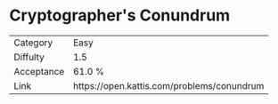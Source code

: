 # Cryptographer's Conundrum

<table>
    <tr>
        <td>Category</td>
        <td>Easy</td>
    </tr>
    <tr>
        <td>Diffulty</td>
        <td>1.5</td>
    </tr>
    <tr>
        <td>Acceptance</td>
        <td>61.0 %</td>
    </tr>
    <tr>
        <td>Link</td>
        <td>https://open.kattis.com/problems/conundrum</td>
    </tr>
</table>